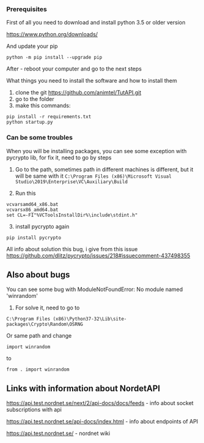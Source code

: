 ### Prerequisites

First of all you need to download and install python 3.5 or older version

https://www.python.org/downloads/

And update your pip
```
python -m pip install --upgrade pip
```

After - reboot your computer and go to the next steps

What things you need to install the software and how to install them

1) clone the git https://github.com/animtel/TutAPI.git
2) go to the folder
3) make this commands:
```
pip install -r requirements.txt
python startup.py
```

### Can be some troubles

When you will be installing packages, you can see some exception with pycrypto lib, for fix it, need to go by steps

1) Go to the path, sometimes path in different machines is different, but it will be same with it
`C:\Program Files (x86)\Microsoft Visual Studio\2019\Enterprise\VC\Auxiliary\Build`

2) Run this
```
vcvarsamd64_x86.bat
vcvarsx86_amd64.bat
set CL=-FI"%VCToolsInstallDir%\include\stdint.h"
```
3) install pycrypto again
```
pip install pycrypto
```

All info about solution this bug, i give from this issue https://github.com/dlitz/pycrypto/issues/218#issuecomment-437498355


## Also about bugs

You can see some bug with ModuleNotFoundError: No module named 'winrandom'

1) For solve it, need to go to
```
C:\Program Files (x86)\Python37-32\Lib\site-packages\Crypto\Random\OSRNG
```
Or same path and change
```
import winrandom
```
to
```
from . import winrandom
```

## Links with information about NordetAPI

https://api.test.nordnet.se/next/2/api-docs/docs/feeds - info about socket subscriptions with api

https://api.test.nordnet.se/api-docs/index.html - info about endpoints of API

https://api.test.nordnet.se/ - nordnet wiki


